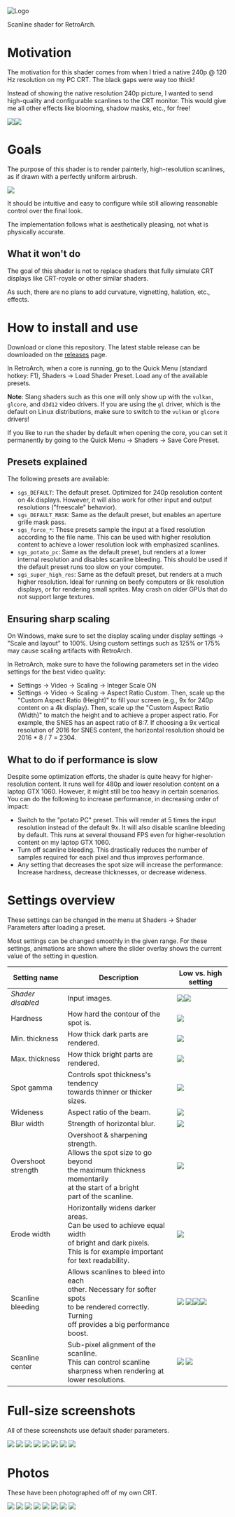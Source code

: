 ![Logo](assets/logo.png?raw=true "Logo")

Scanline shader for RetroArch.

# Motivation
The motivation for this shader comes from when I tried a native 240p @ 120 Hz resolution on my PC CRT.
The black gaps were way too thick!

Instead of showing the native resolution 240p picture, I wanted to send high-quality and configurable scanlines to the CRT monitor.
This would give me all other effects like blooming, shadow masks, etc., for free!

![](assets/photos/native.jpg?raw=true " ")![](assets/photos/shader.jpg?raw=true " ")

# Goals
The purpose of this shader is to render painterly, high-resolution scanlines, as if drawn with a perfectly uniform airbrush.

![](assets/scanlines.png?raw=true " ")

It should be intuitive and easy to configure while still allowing reasonable control over the final look.

The implementation follows what is aesthetically pleasing, not what is physically accurate.

## What it won't do
The goal of this shader is not to replace shaders that fully simulate CRT displays like CRT-royale or other similar shaders.

As such, there are no plans to add curvature, vignetting, halation, etc., effects.

# How to install and use
Download or clone this repository. The latest stable release can be downloaded on the [releases](https://github.com/fishcu/sgs-shader/releases) page.

In RetroArch, when a core is running, go to the Quick Menu (standard hotkey: F1), Shaders -> Load Shader Preset.
Load any of the available presets.

**Note**: Slang shaders such as this one will only show up with the `vulkan`, `glcore`, and `d3d12` video drivers.
If you are using the `gl` driver, which is the default on Linux distributions, make sure to switch to the `vulkan` or `glcore` drivers!

If you like to run the shader by default when opening the core, you can set it permanently by going to the Quick Menu -> Shaders -> Save Core Preset.

## Presets explained
The following presets are available:
- `sgs_DEFAULT`: The default preset. Optimized for 240p resolution content on 4k displays. However, it will also work for other input and output resolutions ("freescale" behavior).
- `sgs_DEFAULT_MASK`: Same as the default preset, but enables an aperture grille mask pass.
- `sgs_force_*`: These presets sample the input at a fixed resolution according to the file name. This can be used with higher resolution content to achieve a lower resolution look with emphasized scanlines.
- `sgs_potato_pc`: Same as the default preset, but renders at a lower internal resolution and disables scanline bleeding. This should be used if the default preset runs too slow on your computer.
- `sgs_super_high_res`: Same as the default preset, but renders at a much higher resolution. Ideal for running on beefy computers or 8k resolution displays, or for rendering small sprites. May crash on older GPUs that do not support large textures.

## Ensuring sharp scaling
On Windows, make sure to set the display scaling under display settings -> "Scale and layout" to 100%. Using custom settings such as 125% or 175% may cause scaling artifacts with RetroArch.

In RetroArch, make sure to have the following parameters set in the video settings for the best video quality:
- Settings -> Video -> Scaling -> Integer Scale ON
- Settings -> Video -> Scaling -> Aspect Ratio Custom. Then, scale up the "Custom Aspect Ratio (Height)" to fill your screen (e.g., 9x for 240p content on a 4k display). Then, scale up the "Custom Aspect Ratio (Width)" to match the height and to achieve a proper aspect ratio. For example, the SNES has an aspect ratio of 8:7. If choosing a 9x vertical resolution of 2016 for SNES content, the horizontal resolution should be 2016 * 8 / 7 = 2304.

## What to do if performance is slow
Despite some optimization efforts, the shader is quite heavy for higher-resolution content. It runs well for 480p and lower resolution content on a laptop GTX 1060.
However, it might still be too heavy in certain scenarios. You can do the following to increase performance, in decreasing order of impact:

- Switch to the "potato PC" preset. This will render at 5 times the input resolution instead of the default 9x. It will also disable scanline bleeding by default. This runs at several thousand FPS even for higher-resolution content on my laptop GTX 1060.
- Turn off scanline bleeding. This drastically reduces the number of samples required for each pixel and thus improves performance.
- Any setting that decreases the spot size will increase the performance: Increase hardness, decrease thicknesses, or decrease wideness.

# Settings overview
These settings can be changed in the menu at Shaders -> Shader Parameters after loading a preset.

Most settings can be changed smoothly in the given range. For these settings, animations are shown where the slider overlay shows the current value of the setting in question. 

| **Setting name**   | Description | **Low vs. high setting**|
|--------------------|--------------------------------------|----------------|
| _Shader disabled_  | Input images.                        |![](assets/settings/slider_input.png?raw=true " ")![](assets/settings/orig_crono.jpg?raw=true " ") |
| Hardness           | How hard the contour of the spot is. | ![](assets/settings/hardness.gif " ")|
| Min. thickness     | How thick dark parts are rendered.   | ![](assets/settings/min_thickness.gif " ") |
| Max. thickness     | How thick bright parts are rendered. | ![](assets/settings/max_thickness.gif " ") |
| Spot gamma         | Controls spot thickness's tendency <br>towards thinner or thicker sizes. | ![](assets/settings/spot_gamma.gif " ") |
| Wideness           | Aspect ratio of the beam.            | ![](assets/settings/wideness.gif " ") |
| Blur width         | Strength of horizontal blur.         | ![](assets/settings/blur_width.gif " ") |
| Overshoot strength | Overshoot & sharpening strength. <br>Allows the spot size to go beyond <br>the maximum thickness momentarily <br>at the start of a bright <br>part of the scanline.    | ![](assets/settings/overshoot_strength.gif " ") |
| Erode width        | Horizontally widens darker areas. <br>Can be used to achieve equal width <br>of bright and dark pixels. <br>This is for example important <br>for text readability. | ![](assets/settings/erosion_width.gif " ") |
| Scanline bleeding  | Allows scanlines to bleed into each <br>other. Necessary for softer spots <br>to be rendered correctly. Turning <br>off provides a big performance boost. | ![](assets/settings/nobleed_crono.jpg?raw=true " ") ![](assets/settings/bleed_crono.jpg?raw=true " ")![](assets/settings/bleed_link.jpg?raw=true " ")![](assets/settings/bleed_ness.jpg?raw=true " ") |
| Scanline center    | Sub-pixel alignment of the scanline. <br>This can control scanline <br>sharpness when rendering at lower resolutions. | ![](assets/settings/center1.jpg?raw=true " ") ![](assets/settings/center2.jpg?raw=true " ") |

# Full-size screenshots
All of these screenshots use default shader parameters.

![](assets/screenshots/alttp.png?raw=true " ")
![](assets/screenshots/alttp_2.png?raw=true " ")
![](assets/screenshots/chrono_trigger.png?raw=true " ")
![](assets/screenshots/dkc.png?raw=true " ")
![](assets/screenshots/sf2.png?raw=true " ")
![](assets/screenshots/sm.png?raw=true " ")
![](assets/screenshots/starfox.png?raw=true " ")
![](assets/screenshots/yoshis_island.png?raw=true " ")

# Photos
These have been photographed off of my own CRT. 

![](assets/photos/dkc2.jpg?raw=true " ")
![](assets/photos/dkc1.jpg?raw=true " ")
![](assets/photos/sm1.jpg?raw=true " ")
![](assets/photos/sm2.jpg?raw=true " ")
![](assets/photos/sm3.jpg?raw=true " ")
![](assets/photos/sd2.jpg?raw=true " ")
![](assets/photos/fr1.jpg?raw=true " ")
![](assets/photos/fr2.jpg?raw=true " ")
